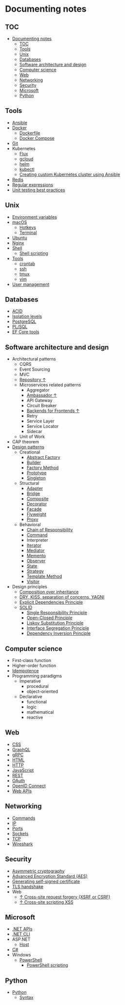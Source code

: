 # Documenting notes

## TOC

- [Documenting notes](#documenting-notes)
  - [TOC](#toc)
  - [Tools](#tools)
  - [Unix](#unix)
  - [Databases](#databases)
  - [Software architecture and design](#software-architecture-and-design)
  - [Computer science](#computer-science)
  - [Web](#web)
  - [Networking](#networking)
  - [Security](#security)
  - [Microsoft](#microsoft)
  - [Python](#python)

## Tools

- [Ansible](tools/ansible/ansible.md)
- [Docker](tools/docker/docker.md)
  - [Dockerfile](tools/docker/dockerfiles.md)
  - [Docker Compose](tools/docker/docker%20compose.md)
- [Git](tools/git/git.md)
- Kubernetes
  - [Flux](tools/kubernetes/flux.md)
  - [gcloud](tools/kubernetes/gcloud.md)
  - [helm](tools/kubernetes/helm.md)
  - [kubectl](tools/kubernetes/kubectl.md)
  - [Creating custom Kubernetes cluster using Ansible](tools/kubernetes/creating%20cluster.md)
- [Redis](tools/redis.md)
- [Regular expressions](tools/regular%20expressions/regular%20expressions.md)
- [Unit testing best practices](tools/testing/unit%20testing%20best%20practices.md)

## Unix

- [Environment variables](unix/environment%20variables.md)
- [macOS](unix/macos/macos.md)
  - [Hotkeys](unix/macos/hotkeys.md)
  - [Terminal](unix/macos/terminal.md)
- [Ubuntu](unix/ubuntu.md)
- [Nginx](unix/nginx.md)
- [Shell](unix/shell/shell.md)
  - [Shell scripting](unix/shell/shell%20scripting.md)
- [Tools](unix/tools.md)
  - [crontab](unix/crontab.md)
  - [ssh](unix/ssh.md)
  - [tmux](unix/tmux.md)
  - [vim](unix/vim.md)
- [User management](unix/user%20managment.md)

## Databases

- [ACID](db/transactions/acid.md)
- [Isolation levels](db/transactions/isolation%20levels.md)
- [PostgreSQL](db/postgres/postgres.md)
- [PL/SQL](db/oracle/plsql.md)
- [EF Core tools](db/efcore/tools.md)

## Software architecture and design

- Architectural patterns
  - CQRS
  - Event Sourcing
  - MVC
  - [Repository ↑](https://docs.microsoft.com/en-us/aspnet/mvc/overview/older-versions/getting-started-with-ef-5-using-mvc-4/implementing-the-repository-and-unit-of-work-patterns-in-an-asp-net-mvc-application)
  - Microservices related patterns
    - Aggregator
    - [Ambassador ↑](https://docs.microsoft.com/en-us/azure/architecture/patterns/ambassador)
    - API Gateway
    - Circuit Breaker
    - [Backends for Frontends ↑](https://microservices.io/patterns/apigateway.html)
    - Retry
    - Service Layer
    - Service Locator
    - Sidecar
  - Unit of Work
- CAP theorem
- [Design patterns](design/design%20patterns/design%20patterns.md)
  - Creational
    - [Abstract Factory](design/design%20patterns/abstract%20factory.md)
    - [Builder](design/design%20patterns/builder.md)
    - [Factory Method](design/design%20patterns/factory%20method.md)
    - [Prototype](design/design%20patterns/prototype.md)
    - [Singleton](design/design%20patterns/singleton.md)
  - Structural
    - [Adapter](design/design%20patterns/adapter.md)
    - [Bridge](design/design%20patterns/bridge.md)
    - [Composite](design/design%20patterns/composite.md)
    - [Decorator](design/design%20patterns/decorator.md)
    - [Facade](design/design%20patterns/facade.md)
    - [Flyweight](design/design%20patterns/flyweight.md)
    - [Proxy](design/design%20patterns/proxy.md)
  - Behavioral
    - [Chain of Responsibility](design/design%20patterns/chain%20of%20responsibility.md)
    - [Command](design/design%20patterns/command.md)
    - Interpreter
    - [Iterator](design/design%20patterns/iterator.md)
    - [Mediator](design/design%20patterns/mediator.md)
    - [Memento](design/design%20patterns/memento.md)
    - [Observer](design/design%20patterns/observer.md)
    - [State](design/design%20patterns/state.md)
    - [Strategy](design/design%20patterns/strategy.md)
    - [Template Method](design/design%20patterns/template%20method.md)
    - [Visitor](design/design%20patterns/visitor.md)
- Design principles
  - [Composition over inheritance](design/composition%20over%20inheritance.md)
  - [DRY, KISS, separation of concerns, YAGNI](design/main%20principles.md)
  - [Explicit Dependencies Principle](design/explicit%20dependencies%20principle.md)
  - [SOLID](design/solid/solid.md)
    - [Single Responsibility Principle](design/solid/srp.md)
    - [Open-Closed Principle](design/solid/ocp.md)
    - [Liskov Substitution Principle](design/solid/lsp.md)
    - [Interface Segregation Principle](design/solid/isp.md)
    - [Dependency Inversion Principle](design/solid/dip/dip.md)

## Computer science

- First-class function
- Higher-order function
- [Idempotence](cs/idempotence.md)
- Programming paradigms
  - Imperative
    - procedural
    - object-oriented
  - Declarative
    - functional
    - logic
    - mathematical
    - reactive

## Web

- [CSS](web/css/css.md)
- [GraphQL](web/graphql.md)
- [gRPC](web/grpc.md)
- [HTML](web/html/html.md)
- [HTTP](web/http/http.md)
- [JavaScript](web/javascript/javascript.md)
- [REST](web/rest.md)
- [OAuth](web/oauth.md)
- [OpenID Connect](web/oidc.md)
- [Web APIs](web/api/api.md)

## Networking

- [Commands](networking/commands.md)
- [IP](networking/ip.md)
- [Ports](networking/ports.md)
- [Sockets](networking/sockets.md)
- [TCP](networking/tcp.md)
- [Wireshark](networking/wireshark/wireshark.md)

## Security

- [Asymmetric cryptography](security/asymmetric%20cryptography.md)
- [Advanced Encryption Standard (AES)](security/aes.md)
- [Generating self-signed certificate](security/generating%20certificate.md)
- [TLS handshake](security/tls%20handshake.md)
- Web
  - [↑ Cross-site request forgery (XSRF or CSRF)](https://docs.microsoft.com/en-us/aspnet/core/security/anti-request-forgery)
  - [↑ Cross-site scripting XSS](https://docs.microsoft.com/en-us/aspnet/core/security/cross-site-scripting)

## Microsoft

- [.NET APIs](dotnet/api.md)
- [.NET CLI](dotnet/cli.md)
- ASP&#46;NET
  - [Host](asp.net/host.md)
- [C&#35;](csharp/csharp.md)
- Windows
  - [PowerShell](dotnet/powershell.md)
    - [PowerShell scripting](dotnet/powershell%20scripting.md)

## Python

- [Python](python/python.md)
  - [Syntax](python/syntax.md)
